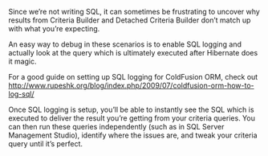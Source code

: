 Since we’re not writing SQL, it can sometimes be frustrating to uncover why results from Criteria Builder and Detached Criteria Builder don’t match up with what you’re expecting.

An easy way to debug in these scenarios is to enable SQL logging and actually look at the query which is ultimately executed after Hibernate does it magic.

For a good guide on setting up SQL logging for ColdFusion ORM, check out http://www.rupeshk.org/blog/index.php/2009/07/coldfusion-orm-how-to-log-sql/

Once SQL logging is setup, you’ll be able to instantly see the SQL which is executed to deliver the result you’re getting from your criteria queries. You can then run these queries independently (such as in SQL Server Management Studio), identify where the issues are, and tweak your criteria query until it’s perfect.
